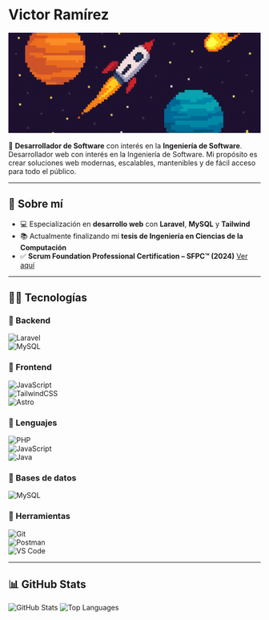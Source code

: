 # Victor Ramírez  

<img src="assets/Banner.png" width="100%" height="200px" alt="Github banner for Mr Voltok - AI generated image" style="object-fit: cover"/>

🎯 **Desarrollador de Software** con interés en la **Ingeniería de Software**.  
Desarrollador web con interés en la Ingeniería de Software. Mi propósito es crear soluciones web modernas, escalables, mantenibles y de fácil acceso para todo el público.

---

## 🚀 Sobre mí

- 💻 Especialización en **desarrollo web** con **Laravel**, **MySQL** y **Tailwind**
- 📚 Actualmente finalizando mi **tesis de Ingeniería en Ciencias de la Computación**  
- ✅ **Scrum Foundation Professional Certification – SFPC™ (2024)**
[Ver aquí](https://www.credly.com/badges/b9b38cda-65f6-43b3-96b3-e0b07d4910fe/public_url)

---

## 🧑‍💻 Tecnologías  

### 🔹 Backend  

![Laravel](https://img.shields.io/badge/Laravel-FF2D20?style=for-the-badge&logo=laravel&logoColor=white)  
![MySQL](https://img.shields.io/badge/MySQL-4479A1?style=for-the-badge&logo=mysql&logoColor=white)  

### 🔹 Frontend  

![JavaScript](https://img.shields.io/badge/JavaScript-F7DF1E?style=for-the-badge&logo=javascript&logoColor=black)  
![TailwindCSS](https://img.shields.io/badge/TailwindCSS-06B6D4?style=for-the-badge&logo=tailwindcss&logoColor=white)  
![Astro](https://img.shields.io/badge/Astro-FF5D01?style=for-the-badge&logo=astro&logoColor=white)

### 🔹 Lenguajes  

![PHP](https://img.shields.io/badge/PHP-777BB4?style=for-the-badge&logo=php&logoColor=white)  
![JavaScript](https://img.shields.io/badge/JavaScript-323330?style=for-the-badge&logo=javascript&logoColor=F7DF1E)  
![Java](https://img.shields.io/badge/Java-ED8B00?style=for-the-badge&logo=openjdk&logoColor=white)

### 🔹 Bases de datos  

![MySQL](https://img.shields.io/badge/MySQL-005C84?style=for-the-badge&logo=mysql&logoColor=white)

### 🔹 Herramientas  

![Git](https://img.shields.io/badge/GIT-E44C30?style=for-the-badge&logo=git&logoColor=white)  
![Postman](https://img.shields.io/badge/Postman-FF6C37?style=for-the-badge&logo=postman&logoColor=white)  
![VS Code](https://img.shields.io/badge/VS%20Code-007ACC?style=for-the-badge&logo=visual-studio-code&logoColor=white)  

---

## 📊 GitHub Stats  

![GitHub Stats](https://github-readme-stats.vercel.app/api?username=MrVoltok&show_icons=true&theme=radical)
![Top Languages](https://github-readme-stats.vercel.app/api/top-langs/?username=MrVoltok&layout=compact&theme=radical)
